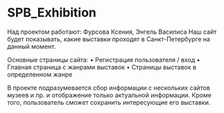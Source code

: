 # SPB_Exhibition
Над проектом работают: Фурсова Ксения, Энгель Василиса
Наш сайт будет показывать, какие выставки проходят в Санкт-Петербурге на данный момент.

Основные страницы сайта:
• Регистрация пользователя / вход
• Главная страница с жанрами выставок
• Страницы выставок в определенном жанре

В проекте подразумевается сбор информации с нескольких сайтов музеев и пр. и отображение только актуальной информации. Кроме того, пользователь сможет сохранить интересующие его выставки.
